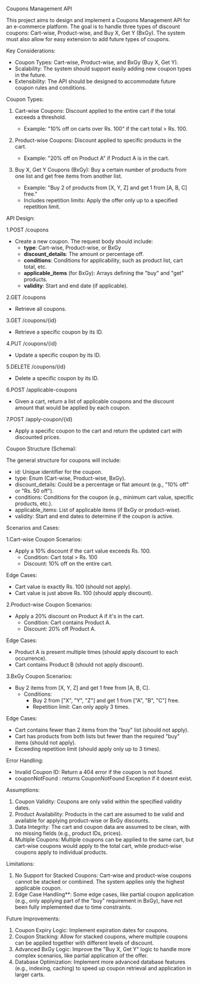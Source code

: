 Coupons Management API

This project aims to design and implement a Coupons Management API for an e-commerce platform. The goal is to handle three types of discount coupons: Cart-wise, Product-wise, and Buy X, Get Y (BxGy). The system must also allow for easy extension to add future types of coupons.

Key Considerations:
- Coupon Types: Cart-wise, Product-wise, and BxGy (Buy X, Get Y).
- Scalability: The system should support easily adding new coupon types in the future.
- Extensibility: The API should be designed to accommodate future coupon rules and conditions.

Coupon Types:

1. Cart-wise Coupons: Discount applied to the entire cart if the total exceeds a threshold.
   - Example: "10% off on carts over Rs. 100" if the cart total > Rs. 100.
   
2. Product-wise Coupons: Discount applied to specific products in the cart.
   - Example: "20% off on Product A" if Product A is in the cart.

3. Buy X, Get Y Coupons (BxGy): Buy a certain number of products from one list and get free items from another list.
   - Example: "Buy 2 of products from [X, Y, Z] and get 1 from [A, B, C] free."
   - Includes repetition limits: Apply the offer only up to a specified repetition limit.



API Design:

1.POST /coupons
- Create a new coupon. The request body should include:
  - **type**: Cart-wise, Product-wise, or BxGy
  - **discount_details**: The amount or percentage off.
  - **conditions**: Conditions for applicability, such as product list, cart total, etc.
  - **applicable_items** (for BxGy): Arrays defining the "buy" and "get" products.
  - **validity**: Start and end date (if applicable).
  
2.GET /coupons
- Retrieve all coupons.

3.GET /coupons/{id}
- Retrieve a specific coupon by its ID.

4.PUT /coupons/{id}
- Update a specific coupon by its ID.

5.DELETE /coupons/{id}
- Delete a specific coupon by its ID.

6.POST /applicable-coupons
- Given a cart, return a list of applicable coupons and the discount amount that would be applied by each coupon.

7.POST /apply-coupon/{id}
- Apply a specific coupon to the cart and return the updated cart with discounted prices.



Coupon Structure (Schema):

The general structure for coupons will include:
- id: Unique identifier for the coupon.
- type: Enum (Cart-wise, Product-wise, BxGy).
- discount_details: Could be a percentage or flat amount (e.g., "10% off" or "Rs. 50 off").
- conditions: Conditions for the coupon (e.g., minimum cart value, specific products, etc.).
- applicable_items: List of applicable items (if BxGy or product-wise).
- validity: Start and end dates to determine if the coupon is active.


Scenarios and Cases:

1.Cart-wise Coupon Scenarios:
- Apply a 10% discount if the cart value exceeds Rs. 100.
  - Condition: Cart total > Rs. 100
  - Discount: 10% off on the entire cart.

Edge Cases:
- Cart value is exactly Rs. 100 (should not apply).
- Cart value is just above Rs. 100 (should apply discount).

2.Product-wise Coupon Scenarios:
- Apply a 20% discount on Product A if it's in the cart.
  - Condition: Cart contains Product A.
  - Discount: 20% off Product A.

Edge Cases:
- Product A is present multiple times (should apply discount to each occurrence).
- Cart contains Product B (should not apply discount).

3.BxGy Coupon Scenarios:
- Buy 2 items from [X, Y, Z] and get 1 free from [A, B, C].
  - Conditions:
    - Buy 2 from ["X", "Y", "Z"] and get 1 from ["A", "B", "C"] free.
    - Repetition limit: Can only apply 3 times.
    
Edge Cases:
- Cart contains fewer than 2 items from the "buy" list (should not apply).
- Cart has products from both lists but fewer than the required "buy" items (should not apply).
- Exceeding repetition limit (should apply only up to 3 times).


Error Handling:

- Invalid Coupon ID: Return a 404 error if the coupon is not found.
- couponNotFound : returns CouponNotFound Exception if it doesnt exist.


Assumptions:

1. Coupon Validity: Coupons are only valid within the specified validity dates.
2. Product Availability: Products in the cart are assumed to be valid and available for applying product-wise or BxGy discounts.
3. Data Integrity: The cart and coupon data are assumed to be clean, with no missing fields (e.g., product IDs, prices).
4. Multiple Coupons: Multiple coupons can be applied to the same cart, but cart-wise coupons would apply to the total cart, while product-wise coupons apply to individual products.


Limitations:

1. No Support for Stacked Coupons: Cart-wise and product-wise coupons cannot be stacked or combined. The system applies only the highest applicable coupon.
2. Edge Case Handling**: Some edge cases, like partial coupon application (e.g., only applying part of the "buy" requirement in BxGy), have not been fully implemented due to time constraints.


Future Improvements:

1. Coupon Expiry Logic: Implement expiration dates for coupons.
2. Coupon Stacking: Allow for stacked coupons, where multiple coupons can be applied together with different levels of discount.
3. Advanced BxGy Logic: Improve the "Buy X, Get Y" logic to handle more complex scenarios, like partial application of the offer.
4. Database Optimization: Implement more advanced database features (e.g., indexing, caching) to speed up coupon retrieval and application in larger carts.

